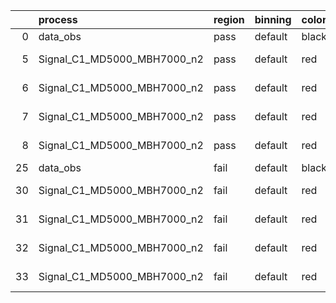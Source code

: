 |    | process                     | region   | binning   | color   | process_type   |   scale | variation   | source_filename                                                      | source_histname    | alias                       | title     |   combine_idx |     lnN |   shapes | syst_type   | direction   | variation_alias   |
|---:|:----------------------------|:---------|:----------|:--------|:---------------|--------:|:------------|:---------------------------------------------------------------------|:-------------------|:----------------------------|:----------|--------------:|--------:|---------:|:------------|:------------|:------------------|
|  0 | data_obs                    | pass     | default   | black   | DATA           |       1 | nominal     | ./histograms_for_2DAlphabet_v18//BH_Data.root                        | hpass              | Data                        | Data      |           nan | nan     |      nan | nan         | nan         | nan               |
|  5 | Signal_C1_MD5000_MBH7000_n2 | pass     | default   | red     | SIGNAL         |       1 | lumi        | ./histograms_for_2DAlphabet_v18//BH_Signal_C1_MD5000_MBH7000_n2.root | hpass              | Signal_C1_MD5000_MBH7000_n2 | BH signal |           nan |   1.016 |      nan | lnN         | nan         | nan               |
|  6 | Signal_C1_MD5000_MBH7000_n2 | pass     | default   | red     | SIGNAL         |       1 | SVM         | ./histograms_for_2DAlphabet_v18//BH_Signal_C1_MD5000_MBH7000_n2.root | hpass_SVMsyst_up   | Signal_C1_MD5000_MBH7000_n2 | BH signal |           nan | nan     |        1 | shapes      | Up          | SVMsyst           |
|  7 | Signal_C1_MD5000_MBH7000_n2 | pass     | default   | red     | SIGNAL         |       1 | SVM         | ./histograms_for_2DAlphabet_v18//BH_Signal_C1_MD5000_MBH7000_n2.root | hpass_SVMsyst_down | Signal_C1_MD5000_MBH7000_n2 | BH signal |           nan | nan     |        1 | shapes      | Down        | SVMsyst           |
|  8 | Signal_C1_MD5000_MBH7000_n2 | pass     | default   | red     | SIGNAL         |       1 | nominal     | ./histograms_for_2DAlphabet_v18//BH_Signal_C1_MD5000_MBH7000_n2.root | hpass              | Signal_C1_MD5000_MBH7000_n2 | BH signal |           nan | nan     |      nan | nan         | nan         | nan               |
| 25 | data_obs                    | fail     | default   | black   | DATA           |       1 | nominal     | ./histograms_for_2DAlphabet_v18//BH_Data.root                        | hfail              | Data                        | Data      |           nan | nan     |      nan | nan         | nan         | nan               |
| 30 | Signal_C1_MD5000_MBH7000_n2 | fail     | default   | red     | SIGNAL         |       1 | lumi        | ./histograms_for_2DAlphabet_v18//BH_Signal_C1_MD5000_MBH7000_n2.root | hfail              | Signal_C1_MD5000_MBH7000_n2 | BH signal |           nan |   1.016 |      nan | lnN         | nan         | nan               |
| 31 | Signal_C1_MD5000_MBH7000_n2 | fail     | default   | red     | SIGNAL         |       1 | SVM         | ./histograms_for_2DAlphabet_v18//BH_Signal_C1_MD5000_MBH7000_n2.root | hfail_SVMsyst_up   | Signal_C1_MD5000_MBH7000_n2 | BH signal |           nan | nan     |        1 | shapes      | Up          | SVMsyst           |
| 32 | Signal_C1_MD5000_MBH7000_n2 | fail     | default   | red     | SIGNAL         |       1 | SVM         | ./histograms_for_2DAlphabet_v18//BH_Signal_C1_MD5000_MBH7000_n2.root | hfail_SVMsyst_down | Signal_C1_MD5000_MBH7000_n2 | BH signal |           nan | nan     |        1 | shapes      | Down        | SVMsyst           |
| 33 | Signal_C1_MD5000_MBH7000_n2 | fail     | default   | red     | SIGNAL         |       1 | nominal     | ./histograms_for_2DAlphabet_v18//BH_Signal_C1_MD5000_MBH7000_n2.root | hfail              | Signal_C1_MD5000_MBH7000_n2 | BH signal |           nan | nan     |      nan | nan         | nan         | nan               |